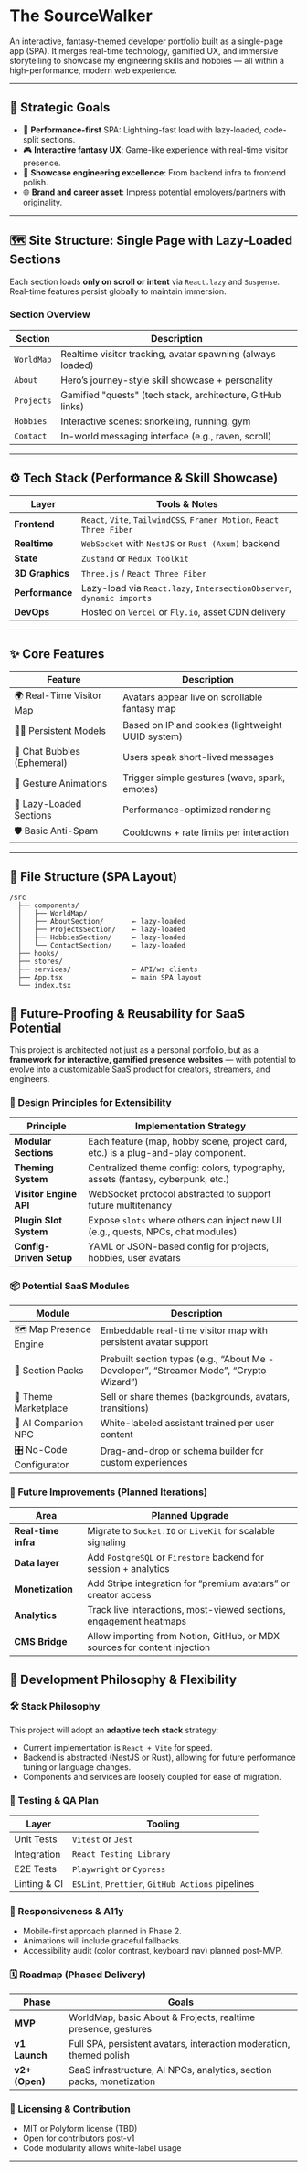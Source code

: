 # The SourceWalker

An interactive, fantasy-themed developer portfolio built as a single-page app (SPA). It merges real-time technology, gamified UX, and immersive storytelling to showcase my engineering skills and hobbies — all within a high-performance, modern web experience.

---

## 🎯 Strategic Goals

- 🚀 **Performance-first** SPA: Lightning-fast load with lazy-loaded, code-split sections.
- 🎮 **Interactive fantasy UX**: Game-like experience with real-time visitor presence.
- 💼 **Showcase engineering excellence**: From backend infra to frontend polish.
- 🌐 **Brand and career asset**: Impress potential employers/partners with originality.

---

## 🗺️ Site Structure: Single Page with Lazy-Loaded Sections

Each section loads **only on scroll or intent** via `React.lazy` and `Suspense`. Real-time features persist globally to maintain immersion.

### Section Overview

| Section         | Description |
|----------------|-------------|
| `WorldMap`      | Realtime visitor tracking, avatar spawning (always loaded) |
| `About`         | Hero’s journey-style skill showcase + personality |
| `Projects`      | Gamified "quests" (tech stack, architecture, GitHub links) |
| `Hobbies`       | Interactive scenes: snorkeling, running, gym |
| `Contact`       | In-world messaging interface (e.g., raven, scroll) |

---

## ⚙️ Tech Stack (Performance & Skill Showcase)

| Layer       | Tools & Notes |
|------------|----------------|
| **Frontend** | `React`, `Vite`, `TailwindCSS`, `Framer Motion`, `React Three Fiber` |
| **Realtime** | `WebSocket` with `NestJS` or `Rust (Axum)` backend |
| **State** | `Zustand` or `Redux Toolkit` |
| **3D Graphics** | `Three.js` / `React Three Fiber` |
| **Performance** | Lazy-load via `React.lazy`, `IntersectionObserver`, `dynamic imports` |
| **DevOps** | Hosted on `Vercel` or `Fly.io`, asset CDN delivery |

---

## ✨ Core Features

| Feature                        | Description |
|-------------------------------|-------------|
| 🌍 Real-Time Visitor Map       | Avatars appear live on scrollable fantasy map |
| 🧑‍🚀 Persistent Models         | Based on IP and cookies (lightweight UUID system) |
| 💬 Chat Bubbles (Ephemeral)    | Users speak short-lived messages |
| 🙌 Gesture Animations          | Trigger simple gestures (wave, spark, emotes) |
| 🧭 Lazy-Loaded Sections        | Performance-optimized rendering |
| 🛡️ Basic Anti-Spam            | Cooldowns + rate limits per interaction |

---

## 📐 File Structure (SPA Layout)

```plaintext
/src
  ├── components/
  │   ├── WorldMap/
  │   ├── AboutSection/       ← lazy-loaded
  │   ├── ProjectsSection/    ← lazy-loaded
  │   ├── HobbiesSection/     ← lazy-loaded
  │   └── ContactSection/     ← lazy-loaded
  ├── hooks/
  ├── stores/
  ├── services/               ← API/ws clients
  ├── App.tsx                 ← main SPA layout
  └── index.tsx
```

## 🚀 Future-Proofing & Reusability for SaaS Potential

This project is architected not just as a personal portfolio, but as a **framework for interactive, gamified presence websites** — with potential to evolve into a customizable SaaS product for creators, streamers, and engineers.

### 🔁 Design Principles for Extensibility

| Principle | Implementation Strategy |
|----------|-------------------------|
| **Modular Sections** | Each feature (map, hobby scene, project card, etc.) is a plug-and-play component. |
| **Theming System** | Centralized theme config: colors, typography, assets (fantasy, cyberpunk, etc.) |
| **Visitor Engine API** | WebSocket protocol abstracted to support future multitenancy |
| **Plugin Slot System** | Expose `slots` where others can inject new UI (e.g., quests, NPCs, chat modules) |
| **Config-Driven Setup** | YAML or JSON-based config for projects, hobbies, user avatars |

### 📦 Potential SaaS Modules

| Module | Description |
|--------|-------------|
| 🗺️ Map Presence Engine | Embeddable real-time visitor map with persistent avatar support |
| 🧙 Section Packs | Prebuilt section types (e.g., “About Me - Developer”, “Streamer Mode”, “Crypto Wizard”) |
| 🎨 Theme Marketplace | Sell or share themes (backgrounds, avatars, transitions) |
| 🤖 AI Companion NPC | White-labeled assistant trained per user content |
| 🎛️ No-Code Configurator | Drag-and-drop or schema builder for custom experiences |

### 🧠 Future Improvements (Planned Iterations)

| Area | Planned Upgrade |
|------|------------------|
| **Real-time infra** | Migrate to `Socket.IO` or `LiveKit` for scalable signaling |
| **Data layer** | Add `PostgreSQL` or `Firestore` backend for session + analytics |
| **Monetization** | Add Stripe integration for “premium avatars” or creator access |
| **Analytics** | Track live interactions, most-viewed sections, engagement heatmaps |
| **CMS Bridge** | Allow importing from Notion, GitHub, or MDX sources for content injection |

## 🔄 Development Philosophy & Flexibility

### 🛠️ Stack Philosophy
This project will adopt an **adaptive tech stack** strategy:
- Current implementation is `React + Vite` for speed.
- Backend is abstracted (NestJS or Rust), allowing for future performance tuning or language changes.
- Components and services are loosely coupled for ease of migration.

### 🧪 Testing & QA Plan
| Layer | Tooling |
|-------|---------|
| Unit Tests | `Vitest` or `Jest` |
| Integration | `React Testing Library` |
| E2E Tests | `Playwright` or `Cypress` |
| Linting & CI | `ESLint`, `Prettier`, `GitHub Actions` pipelines |

### 📲 Responsiveness & A11y
- Mobile-first approach planned in Phase 2.
- Animations will include graceful fallbacks.
- Accessibility audit (color contrast, keyboard nav) planned post-MVP.

### 🗓️ Roadmap (Phased Delivery)

| Phase | Goals |
|-------|-------|
| **MVP** | WorldMap, basic About & Projects, realtime presence, gestures |
| **v1 Launch** | Full SPA, persistent avatars, interaction moderation, themed polish |
| **v2+ (Open)** | SaaS infrastructure, AI NPCs, analytics, section packs, monetization |

### 📄 Licensing & Contribution
- MIT or Polyform license (TBD)
- Open for contributors post-v1
- Code modularity allows white-label usage


---
